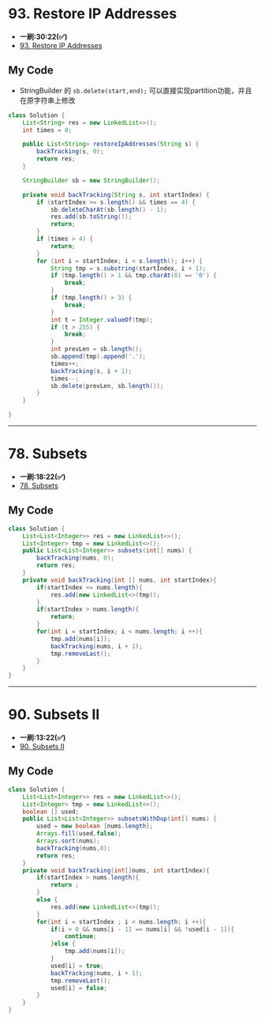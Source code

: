 # 93. Restore IP Addresses
* **一刷:30:22(✅)**
* [93. Restore IP Addresses](https://leetcode.com/problems/restore-ip-addresses/description/)

## My Code
* StringBuilder 的 `sb.delete(start,end);` 可以直接实现partition功能，并且在原字符串上修改
```java
class Solution {
    List<String> res = new LinkedList<>();
    int times = 0;

    public List<String> restoreIpAddresses(String s) {
        backTracking(s, 0);
        return res;
    }

    StringBuilder sb = new StringBuilder();

    private void backTracking(String s, int startIndex) {
        if (startIndex >= s.length() && times == 4) {
            sb.deleteCharAt(sb.length() - 1);
            res.add(sb.toString());
            return;
        }
        if (times > 4) {
            return;
        }
        for (int i = startIndex; i < s.length(); i++) {
            String tmp = s.substring(startIndex, i + 1);
            if (tmp.length() > 1 && tmp.charAt(0) == '0') {
                break;
            }
            if (tmp.length() > 3) {
                break;
            }
            int t = Integer.valueOf(tmp);
            if (t > 255) {
                break;
            }
            int prevLen = sb.length();
            sb.append(tmp).append('.');
            times++;
            backTracking(s, i + 1);
            times--;
            sb.delete(prevLen, sb.length());
        }
    }

}
```
***
# 78. Subsets
* **一刷:18:22(✅)**
* [78. Subsets](https://leetcode.com/problems/subsets/)

## My Code
```java
class Solution {
    List<List<Integer>> res = new LinkedList<>();
    List<Integer> tmp = new LinkedList<>();
    public List<List<Integer>> subsets(int[] nums) {
        backTracking(nums, 0);
        return res;
    }
    private void backTracking(int [] nums, int startIndex){
        if(startIndex <= nums.length){
            res.add(new LinkedList<>(tmp));
        }
        if(startIndex > nums.length){
            return;
        }
        for(int i = startIndex; i < nums.length; i ++){
            tmp.add(nums[i]);
            backTracking(nums, i + 1);
            tmp.removeLast();
        }
    }
}
```
***
# 90. Subsets II
* **一刷:13:22(✅)**
* [90. Subsets II](https://leetcode.com/problems/subsets-ii/)
## My Code
```java
class Solution {
    List<List<Integer>> res = new LinkedList<>();
    List<Integer> tmp = new LinkedList<>();
    boolean [] used;
    public List<List<Integer>> subsetsWithDup(int[] nums) {
        used = new boolean [nums.length];
        Arrays.fill(used,false);
        Arrays.sort(nums);
        backTracking(nums,0);
        return res;
    }
    private void backTracking(int[]nums, int startIndex){
        if(startIndex > nums.length){
            return ;
        }
        else {
            res.add(new LinkedList<>(tmp));
        }
        for(int i = startIndex ; i < nums.length; i ++){
            if(i > 0 && nums[i - 1] == nums[i] && !used[i - 1]){
                continue;
            }else {
                tmp.add(nums[i]);
            }
            used[i] = true;
            backTracking(nums, i + 1);
            tmp.removeLast();
            used[i] = false;
        }
    }
}
```